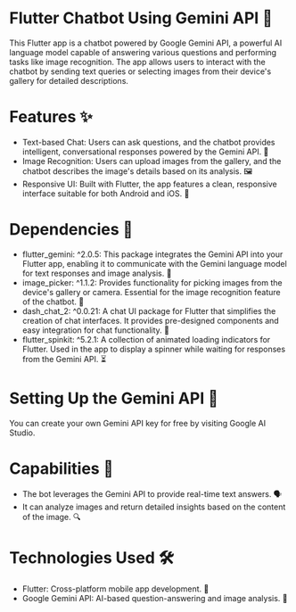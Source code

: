 # Flutter Chatbot Using Gemini API 🤖
This Flutter app is a chatbot powered by Google Gemini API, a powerful AI language model capable of answering various questions and performing tasks like image recognition. The app allows users to interact with the chatbot by sending text queries or selecting images from their device's gallery for detailed descriptions.

# Features ✨
- Text-based Chat: Users can ask questions, and the chatbot provides intelligent, conversational responses powered by the Gemini API. 💬
- Image Recognition: Users can upload images from the gallery, and the chatbot describes the image's details based on its analysis. 🖼️
- Responsive UI: Built with Flutter, the app features a clean, responsive interface suitable for both Android and iOS. 📱

# Dependencies 🔧
- flutter_gemini: ^2.0.5: This package integrates the Gemini API into your Flutter app, enabling it to communicate with the Gemini language model for text responses and image analysis. 🌟
- image_picker: ^1.1.2: Provides functionality for picking images from the device's gallery or camera. Essential for the image recognition feature of the chatbot. 📸
- dash_chat_2: ^0.0.21: A chat UI package for Flutter that simplifies the creation of chat interfaces. It provides pre-designed components and easy integration for chat functionality. 💬
- flutter_spinkit: ^5.2.1: A collection of animated loading indicators for Flutter. Used in the app to display a spinner while waiting for responses from the Gemini API. ⏳

# Setting Up the Gemini API 🚀
You can create your own Gemini API key for free by visiting Google AI Studio.

# Capabilities 🎯
- The bot leverages the Gemini API to provide real-time text answers. 🗣️
- It can analyze images and return detailed insights based on the content of the image. 🔍

# Technologies Used 🛠️
- Flutter: Cross-platform mobile app development. 📲
- Google Gemini API: AI-based question-answering and image analysis. 🤖

